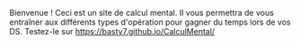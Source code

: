 Bienvenue ! Ceci est un site de calcul mental. Il vous permettra de vous entraîner aux différents types d'opération pour gagner du temps lors de vos DS.
Testez-le sur https://basty7.github.io/CalculMental/
